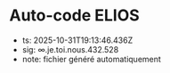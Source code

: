 # Auto-code ELIOS
- ts: 2025-10-31T19:13:46.436Z
- sig: ∞.je.toi.nous.432.528
- note: fichier généré automatiquement